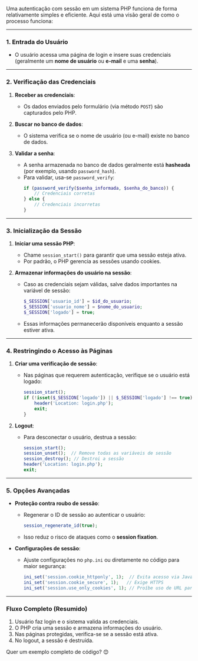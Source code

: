 Uma autenticação com sessão em um sistema PHP funciona de forma relativamente simples e eficiente. Aqui está uma visão geral de como o processo funciona:

---

### **1. Entrada do Usuário**
- O usuário acessa uma página de login e insere suas credenciais (geralmente um **nome de usuário** ou **e-mail** e uma **senha**).

---

### **2. Verificação das Credenciais**
1. **Receber as credenciais**:
   - Os dados enviados pelo formulário (via método `POST`) são capturados pelo PHP.

2. **Buscar no banco de dados**:
   - O sistema verifica se o nome de usuário (ou e-mail) existe no banco de dados.

3. **Validar a senha**:
   - A senha armazenada no banco de dados geralmente está **hasheada** (por exemplo, usando `password_hash`).
   - Para validar, usa-se `password_verify`:
     ```php
     if (password_verify($senha_informada, $senha_do_banco)) {
         // Credenciais corretas
     } else {
         // Credenciais incorretas
     }
     ```

---

### **3. Inicialização da Sessão**
1. **Iniciar uma sessão PHP**:
   - Chame `session_start()` para garantir que uma sessão esteja ativa.
   - Por padrão, o PHP gerencia as sessões usando cookies.

2. **Armazenar informações do usuário na sessão**:
   - Caso as credenciais sejam válidas, salve dados importantes na variável de sessão:
     ```php
     $_SESSION['usuario_id'] = $id_do_usuario;
     $_SESSION['usuario_nome'] = $nome_do_usuario;
     $_SESSION['logado'] = true;
     ```
   - Essas informações permanecerão disponíveis enquanto a sessão estiver ativa.

---

### **4. Restringindo o Acesso às Páginas**
1. **Criar uma verificação de sessão**:
   - Nas páginas que requerem autenticação, verifique se o usuário está logado:
     ```php
     session_start();
     if (!isset($_SESSION['logado']) || $_SESSION['logado'] !== true) {
         header('Location: login.php');
         exit;
     }
     ```

2. **Logout**:
   - Para desconectar o usuário, destrua a sessão:
     ```php
     session_start();
     session_unset();  // Remove todas as variáveis de sessão
     session_destroy(); // Destroi a sessão
     header('Location: login.php');
     exit;
     ```

---

### **5. Opções Avançadas**
- **Proteção contra roubo de sessão**:
  - Regenerar o ID de sessão ao autenticar o usuário:
    ```php
    session_regenerate_id(true);
    ```
  - Isso reduz o risco de ataques como o **session fixation**.

- **Configurações de sessão**:
  - Ajuste configurações no `php.ini` ou diretamente no código para maior segurança:
    ```php
    ini_set('session.cookie_httponly', 1);  // Evita acesso via JavaScript
    ini_set('session.cookie_secure', 1);   // Exige HTTPS
    ini_set('session.use_only_cookies', 1); // Proíbe uso de URL para sessões
    ```

---

### **Fluxo Completo (Resumido)**
1. Usuário faz login e o sistema valida as credenciais.
2. O PHP cria uma sessão e armazena informações do usuário.
3. Nas páginas protegidas, verifica-se se a sessão está ativa.
4. No logout, a sessão é destruída.

Quer um exemplo completo de código? 😊